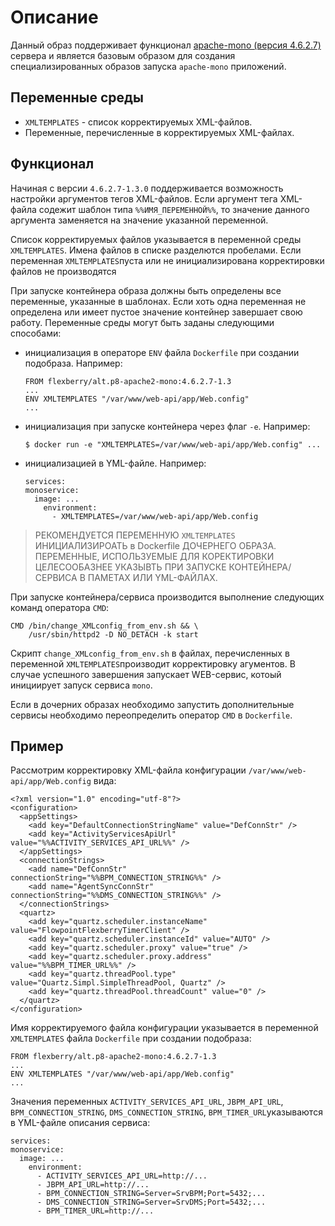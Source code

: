 # Описание

Данный образ поддерживает функционал [apache-mono (версия 4.6.2.7)](https://github.com/Flexberry/dockerfiles/blob/master/alt.p8-apache2/README-ru.md) сервера и является базовым образом для создания специализированных образов запуска `apache-mono` приложений. 

## Переменные среды

- `XMLTEMPLATES` - список корректируемых XML-файлов.
- Переменные, перечисленные в корректируемых XML-файлах.

## Функционал

Начиная с версии `4.6.2.7-1.3.0` поддерживается возможность настройки аргументов тегов XML-файлов.
Если аргумент тега XML-файла содежит шаблон типа `%%ИМЯ_ПЕРЕМЕННОЙ%%`,
то значение данного аргумента заменяется на значение указанной переменной.

Список корректируемых файлов указывается в переменной среды `XMLTEMPLATES`.
Имена файлов в списке разделются пробелами.
Если переменная `XMLTEMPLATES`пуста или не инициализирована корректировки файлов не производятся

При запуске контейнера образа должны быть определены все переменные, указанные в шаблонах.
Если хоть одна переменная не определена или имеет пустое значение контейнер завершает свою работу.
Переменные среды могут быть заданы следующими способами:
- инициализация в операторе `ENV` файла `Dockerfile` при создании подобраза. Например:
  ```
  FROM flexberry/alt.p8-apache2-mono:4.6.2.7-1.3
  ...
  ENV XMLTEMPLATES "/var/www/web-api/app/Web.config"
  ...
  ```
- инициализация при запуске контейнера через флаг `-e`. Например:
  ```
  $ docker run -e "XMLTEMPLATES=/var/www/web-api/app/Web.config" ...
  ```
  
- инициализацией в YML-файле. 
Например:
  ```
  services:
  monoservice:
    image: ...
      environment:
        - XMLTEMPLATES=/var/www/web-api/app/Web.config

> РЕКОМЕНДУЕТСЯ ПЕРЕМЕННУЮ `XMLTEMPLATES` ИНИЦИАЛИЗИРОАТЬ в Dockerfile ДОЧЕРНЕГО ОБРАЗА. ПЕРЕМЕННЫЕ, ИСПОЛЬЗУЕМЫЕ ДЛЯ КОРЕКТИРОВКИ ЦЕЛЕСООБАЗНЕЕ УКАЗЫВТЬ ПРИ ЗАПУСКЕ КОНТЕЙНЕРА/СЕРВИСА В ПАМЕТАХ ИЛИ YML-ФАЙЛАХ.   

При запуске контейнера/сервиса производится выполнение следующих команд оператора `CMD`:
```
CMD /bin/change_XMLconfig_from_env.sh && \
    /usr/sbin/httpd2 -D NO_DETACH -k start
```
Скрипт `change_XMLconfig_from_env.sh` в файлах, перечисленных в переменной `XMLTEMPLATES`производит корректировку агументов.
В случае успешного завершения запускает WEB-сервис, котоый инициирует запуск сервиса `mono`.

Если в дочерних образах необходимо запустить дополнительные сервисы необходимо переопределить оператор `CMD` в `Dockerfile`. 

## Пример

Рассмотрим корректировку XML-файла конфигурации  `/var/www/web-api/app/Web.config` вида: 
```
<?xml version="1.0" encoding="utf-8"?>
<configuration>
  <appSettings>
    <add key="DefaultConnectionStringName" value="DefConnStr" />
    <add key="ActivityServicesApiUrl" value="%%ACTIVITY_SERVICES_API_URL%%" />
  </appSettings>
  <connectionStrings>
    <add name="DefConnStr" connectionString="%%BPM_CONNECTION_STRING%%" />
    <add name="AgentSyncConnStr" connectionString="%%DMS_CONNECTION_STRING%%" />
  </connectionStrings>
  <quartz>
    <add key="quartz.scheduler.instanceName" value="FlowpointFlexberryTimerClient" />
    <add key="quartz.scheduler.instanceId" value="AUTO" />
    <add key="quartz.scheduler.proxy" value="true" />
    <add key="quartz.scheduler.proxy.address" value="%%BPM_TIMER_URL%%" />
    <add key="quartz.threadPool.type" value="Quartz.Simpl.SimpleThreadPool, Quartz" />
    <add key="quartz.threadPool.threadCount" value="0" />
  </quartz>
</configuration>
```

Имя корректируемого файла конфигурации указывается в переменной `XMLTEMPLATES` файла `Dockerfile` при создании подобраза:
  ```
  FROM flexberry/alt.p8-apache2-mono:4.6.2.7-1.3
  ...
  ENV XMLTEMPLATES "/var/www/web-api/app/Web.config"
  ...
  ```
Значения переменных 
`ACTIVITY_SERVICES_API_URL`, `JBPM_API_URL`,  `BPM_CONNECTION_STRING`, `DMS_CONNECTION_STRING`, `BPM_TIMER_URL`указываются в YML-файле описания сервиса:
```
services:
monoservice:
  image: ...
    environment:
      - ACTIVITY_SERVICES_API_URL=http://...
      - JBPM_API_URL=http://...
      - BPM_CONNECTION_STRING=Server=SrvBPM;Port=5432;...
      - DMS_CONNECTION_STRING=Server=SrvDMS;Port=5432;...
      - BPM_TIMER_URL=http://...
  ```
